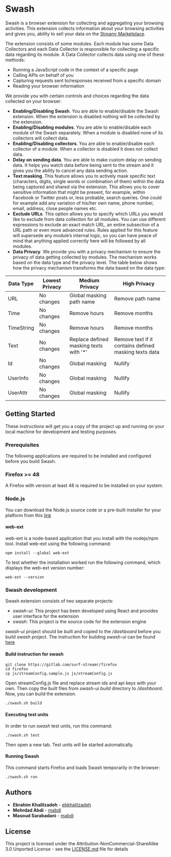# Swash
Swash is a browser extension for collecting and aggregating your browsing activities. This extension collects information about your browsing activities and gives you, ability to sell your data on the [Streamr Marketplace](https://streamr.network/marketplace).

The extension consists of some modules. Each module has some Data Collectors and each Data Collector is responsible for collecting a specific data regarding its module.
A Data Collector collects data using one of these methods:
* Running a JavaScript code in the context of a specific page
* Calling APIs on behalf of you
* Capturing requests sent to/responses received from a specific domain
* Reading your browser information

We provide you with certain controls and choices regarding the data collected on your browser:
* **Enabling/Disabling Swash**. You are able to enable/disable the Swash extension. When the extension is disabled nothing will be collected by the extension.
* **Enabling/Disabling modules**. You are able to enable/disable each module of the Swash
separately. When a module is disabled none of its collectors will collect data.
* **Enabling/Disabling collectors**. You are able to enable/disable each collector of a module. When a collector is disabled it does not collect data.
* **Delay on sending data**. You are able to make custom delay on sending data. It helps you watch data before being sent to the stream and it gives you the ability to cancel any data sending action.
* **Text masking**. This feature allows you to actively mask specific text (characters, digits, single words or combination of them) within the data being captured and shared via the extension. This allows you to cover sensitive information that might be present, for example, within Facebook or Twitter posts or, less probable, search queries. One could for example add any variation of his/her own name, phone number, email, address, close people names etc.
* **Exclude URLs**. This option allows you to specify which URLs you would like to exclude from data collection for all modules. You can use different expressions to exclude an exact match URL, an entire subsection of a URL path or even more advanced rules. Rules applied for this feature will supersede any module’s internal logic, so you can have peace of mind that anything applied correctly here will be followed by all modules.
* **Data Privacy**. We provide you with a privacy mechanism to ensure the privacy of data getting collected by modules. The mechanism works based on the data type and the privacy level. The table below
shows how the privacy mechanism transforms the data based on the data type:


|  Data Type | Lowest Privacy | Medium Privacy                         | High Privacy                                      |
|------------|----------------|----------------------------------------|---------------------------------------------------|
|  URL       |  No changes    | Global masking path name               | Remove path name                                  |
| Time       | No changes     | Remove hours                           | Remove months                                     |
| TimeString | No changes     | Remove hours                           | Remove months                                     |
| Text       | No changes     | Replace defined masking texts with '*' | Remove text if it contains defined masking texts data |
| Id         | No changes     | Global masking                         | Nullify                                           |
| UserInfo   | No changes     | Global masking                         | Nullify                                           |
| UserAttr   | No changes     | Global masking                         | Nullify                                           |




## Getting Started

These instructions will get you a copy of the project up and running on your local machine for development and testing purposes.

### Prerequisites

The following applications are required to be installed and configured before you build Swash. 

### Firefox >= 48
A Firefox with version at least 48 is required to be installed on your system.

### Node.js
You can download the Node.js source code or a pre-built installer for your platform from this [link](https://nodejs.org/en/download/)

#### web-ext
web-ext is a node-based application that you install with the nodejs/npm tool. Install web-ext using the following command:

```
npm install --global web-ext
```
To test whether the installation worked run the following command, which displays the web-ext version number:

```
web-ext --version
```

### Swash development

Swash extension consists of two separate projects: 
* *swash-ui*: This project has been developed using React and provides user interface for the extension
* *swash*: This project is the source code for the extension engine

*swash-ui* project should be built and copied to the */dashboard* before you build *swash* project. The instruction for building *swash-ui* can be found [here](https://gitlab.com/surf-streamr/swash-ui)
 
#### Build instruction for swash

```
git clone https://gitlab.com/surf-streamr/firefox
cd firefox
cp js/streamConfig.sample.js js/streamConfig.js 
```
Open streamConfig.js file and replace stream ids and api keys with your own. Then copy the built files from *swash-ui build* directory to */dashboard*. Now, you can build the extension.

```
./swash.sh build
```

#### Executing test units

In order to run *swash* test units, run this command:

```
./swash.sh test
```
Then open a new tab. Test units will be started automatically.

#### Running Swash

This command starts Firefox and loads Swash temporarily in the browser:

```
./swash.sh run
```

## Authors

* **Ebrahim Khalilzadeh**  - [ebkhalilzadeh](https://github.com/ebkhalilzadeh)
* **Mehrdad Abdi**  - [mabdi](https://github.com/mabdi)
* **Masoud Sarabadani**  - [mabdi](https://github.com/mabdi)

## License

This project is licensed under the Attribution-NonCommercial-ShareAlike 3.0 Unported License - see the [LICENSE.md](LICENSE.md) file for details
